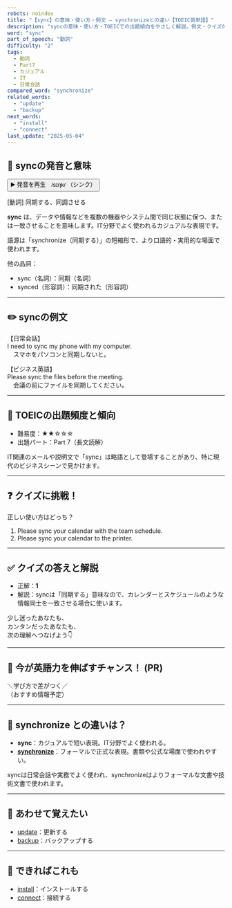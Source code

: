 ```yaml
---
robots: noindex
title: "【sync】の意味・使い方・例文 ― synchronizeとの違い【TOEIC英単語】"
description: "syncの意味・使い方・TOEICでの出題傾向をやさしく解説。例文・クイズ付きでsynchronizeとの違いもわかりやすく学べます。"
word: "sync"
part_of_speech: "動詞"
difficulty: "2"
tags:
  - 動詞
  - Part7
  - カジュアル
  - IT
  - 日常会話
compared_word: "synchronize"
related_words:
  - "update"
  - "backup"
next_words:
  - "install"
  - "connect"
last_update: "2025-05-04"
---
```


## 🔰 syncの発音と意味

<button class="play-audio" onclick="playTTS('sync')">
  <span class="play-audio-main">
    ▶️ 発音を再生　/sɪŋk/
  </span>
  <span class="play-audio-sub">
    （シンク）
  </span>
</button>

[動詞] 同期する、同調させる

**sync** は、データや情報などを複数の機器やシステム間で同じ状態に保つ、または一致させることを意味します。IT分野でよく使われるカジュアルな表現です。

語源は「synchronize（同期する）」の短縮形で、より口語的・実用的な場面で使われます。

他の品詞：  
- sync（名詞）：同期（名詞）
- synced（形容詞）：同期された（形容詞）

---

## ✏️ syncの例文

【日常会話】  
I need to sync my phone with my computer.  
　スマホをパソコンと同期しないと。

【ビジネス英語】  
Please sync the files before the meeting.  
　会議の前にファイルを同期してください。

---

## 🎯 TOEICの出題頻度と傾向

- 難易度：★★☆☆☆
- 出題パート：Part 7（長文読解）

IT関連のメールや説明文で「sync」は略語として登場することがあり、特に現代のビジネスシーンで見かけます。

---

## ❓ クイズに挑戦！

正しい使い方はどっち？

1. Please sync your calendar with the team schedule.  
2. Please sync your calendar to the printer.

---

## ✅ クイズの答えと解説

- 正解：**1**
- 解説：syncは「同期する」意味なので、カレンダーとスケジュールのような情報同士を一致させる場合に使います。

少し迷ったあなたも、  
カンタンだったあなたも、  
次の理解へつなげよう👇️

---

## 🚀 今が英語力を伸ばすチャンス！ (PR)

<div class="info-center">
＼学び方で差がつく／<br>  
（おすすめ情報予定）
</div>

---

## 🤔  synchronize との違いは？

- **sync**：カジュアルで短い表現。IT分野でよく使われる。
- **[synchronize](/word/synchronize)**：フォーマルで正式な表現。書類や公式な場面で使われやすい。

syncは日常会話や実務でよく使われ、synchronizeはよりフォーマルな文書や技術文書で使われます。

---

## 🧩 あわせて覚えたい

- [update](/word/update)：更新する
- [backup](/word/backup)：バックアップする

---

## 📖 できればこれも

- [install](/word/install)：インストールする
- [connect](/word/connect)：接続する

<!-- cvid: aid34_bid15 -->

